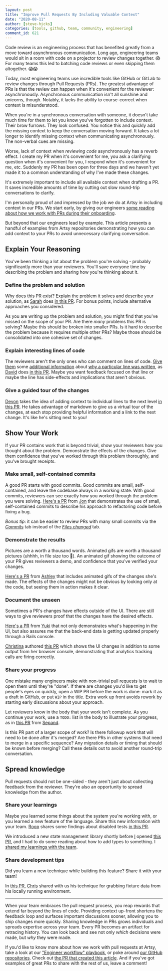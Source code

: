 ```yaml
---
layout: post
title: "Improve Pull Requests By Including Valuable Context"
date: "2020-08-11"
author: [steve-hicks]
categories: [tools, github, team, community, engineering]
comment_id: 621
---
```


Code review is an engineering process that has benefited greatly from a move toward asynchronous communication.
Long ago, engineering teams would sit in a room with code on a projector to review changes together. 😱 For many
teams this led to batching code reviews or even skipping them altogether. 😱😱

Today, most engineering teams use incredible tools like GitHub or GitLab to review changes through Pull Requests
(PRs). The greatest advantage of PRs is that the review can happen when it's convenient for the reviewer:
asynchronously. Asynchronous communication isn't all sunshine and unicorns, though. Notably, it lacks the ability
to course-correct when context is misunderstood.

<!-- more -->

When you're in a synchronous conversation with someone, it doesn't take much time for them to let you know you've
forgotten to include context. Their brow furrows. They look confused. You notice this and quickly add the missing
context to keep the conversation moving forward. It takes a lot longer to identify missing context when
communicating asynchronously. The non-verbal cues are missing.

Worse, lack of context when _reviewing code_ asynchronously has a reverb effect. I create my PR when it's
convenient for me, you ask a clarifying question when it's convenient for you, I respond when it's convenient for
me, etc. Suddenly my PR has been open for three days and we haven't yet made it to a common understanding of why
I've made these changes.

It's extremely important to include all available context when drafting a PR. It saves incredible amounts of time
by cutting out slow round-trip conversations to clarify.

I'm personally proud of and impressed by the job we do at Artsy in including context in our PRs. We start early, by
giving our engineers
[some reading about how we work with PRs during their onboarding](https://github.com/artsy/README/blob/master/playbooks/engineer-workflow.md#pull-requests).

But beyond that our engineers lead by example. This article presents a handful of examples from Artsy repositories
demonstrating how you can add context to your PRs to avoid unnecessary clarifying conversation.

## Explain Your Reasoning

You've been thinking a lot about the problem you're solving - probably significantly more than your reviewers.
You'll save everyone time by describing the problem and sharing how you're thinking about it.

### Define the problem and solution

Why does this PR exist? Explain the problem it solves and describe your solution, as
[Sarah](https://github.com/sweir27) does [in this PR](https://github.com/artsy/force/pull/3095). For bonus points,
include alternative approaches you considered.

As you are writing up the problem and solution, you might find that you've missed on the scope of your PR. Are
there _many_ problems this PR is solving? Maybe this should be broken into smaller PRs. Is it hard to describe the
problem because it requires multiple other PRs? Maybe those should be consolidated into one cohesive set of
changes.

### Explain interesting lines of code

The reviewers aren't the only ones who can comment on lines of code.
[Give them](https://github.com/artsy/emission/pull/2085#discussion_r378228269) some
[additional information](https://github.com/artsy/emission/pull/2085#discussion_r378230196) about
[why a particular line was written](https://github.com/artsy/emission/pull/2085#discussion_r378231974), as
[David](https://github.com/ds300) does [in this PR](https://github.com/artsy/emission/pull/2085). Maybe you want
feedback focused on that line or maybe the line has side-effects and implications that aren't obvious.

### Give a guided tour of the changes

[Devon](https://github.com/dblandin) takes the idea of adding context to individual lines to the next level
[in this PR](https://github.com/artsy/reaction/pull/2774#pullrequestreview-288095754). He takes advantage of
markdown to give us a virtual tour of the changes, at each stop providing helpful information and a link to the
next change. It's like he's sitting next to you!

## Show Your Work

If your PR contains work that is beyond trivial, show your reviewers how you thought about the problem. Demonstrate
the effects of the changes. Give them confidence that you've worked through this problem thoroughly, and you've
brought receipts.

### Make small, self-contained commits

A good PR starts with good commits. Good commits are small, self-contained, and leave the codebase always in a
working state. With good commits, reviewers can see exactly how you worked through the problem you were solving.
[Here's a PR](https://github.com/artsy/convection/pull/645) from [Jon](https://github.com/jonallured) that
demonstrates the use of small, self-contained commits to describe his approach to refactoring code before fixing a
bug.

_Bonus tip_: it can be easier to review PRs with many small commits via the
[_Commits_](https://github.com/artsy/convection/pull/645/commits) tab instead of the
[_Files changed_](https://github.com/artsy/convection/pull/645/files) tab.

### Demonstrate the results

Pictures are a worth a thousand words. Animated gifs are worth a thousand pictures (uhhhh, in file size too 😬). An
animated gif showing the outcome of your PR gives reviewers a demo, and confidence that you've verified your
changes.

[Here's a PR](https://github.com/artsy/force/pull/5817) from [Ashley](https://github.com/ashleyjelks) that includes
animated gifs of the changes she's made. The effects of the changes might not be obvious by looking only at the
code, but seeing them in action makes it clear.

### Document the unseen

Sometimes a PR's changes have effects outside of the UI. There are still ways to give reviewers proof that the
changes have the desired effects.

[Here's a PR](https://github.com/artsy/eigen/pull/3206) from [Yuki](https://github.com/yuki24) that not only
demonstrates what's happening in the UI, but also assures me that the back-end data is getting updated properly
through a Rails console.

[Christina](https://github.com/xtina-starr) authored [this PR](https://github.com/artsy/reaction/pull/3441) which
shows the UI changes in addition to some output from her browser console, demonstrating that analytics tracking
calls are firing correctly.

### Share your progress

One mistake many engineers make with non-trivial pull requests is to wait to open them until they're "done". If
there are changes you'd like to get people's eyes on quickly, open a WIP PR before the work is done: mark it as a
draft in GitHub, or put `WIP` in the title. Extra work up front avoids rework by starting early discussions about
your approach.

Let reviewers know in the body that your work isn't complete. As you continue your work, use a `TODO:` list in the
body to illustrate your progress, as in [this PR](https://github.com/artsy/palette/pull/464) from
[Sepand](https://github.com/sepans).

Is this PR part of a larger scope of work? Is there followup work that will need to be done after it's merged? Are
there PRs in other systems that need to merge in a specific sequence? Any migration details or timing that should
be known before merging? Call these details out to avoid another round-trip conversation.

## Spread knowledge

Pull requests should not be one-sided - they aren't just about collecting feedback from the reviewer. They're also
an opportunity to spread knowledge from the author.

### Share your learnings

Maybe you learned some things about the system you're working with, or you learned a new feature of the language.
Share this new information with your team. [Roop](https://github.com/anandaroop) shares some findings about
disabled tests [in this PR](https://github.com/artsy/metaphysics/pull/2130).

We introduced a new state management library shortly before [I](https://github.com/pepopowitz) opened
[this PR](https://github.com/artsy/eigen/pull/3526), and I had to do some reading about how to add types to
something. I [shared my learnings with the team](https://github.com/artsy/eigen/pull/3526#discussion_r451161406).

### Share development tips

Did you learn a new technique while building this feature? Share it with your team!

In [this PR](https://github.com/artsy/reaction/pull/3279#discussion_r395461329),
[Chris](https://github.com/damassi) shared with us his technique for grabbing fixture data from his locally running
environment.

---

When your team embraces the pull request process, you reap rewards that extend far beyond the lines of code.
Providing context up-front shortens the feedback loop and surfaces important discussions sooner, allowing you to
ship changes more quickly. Sharing knowledge in PRs grows individuals and spreads expertise across your team. Every
PR becomes an artifact for retracing history. You can look back and see not only _which_ decisions were made, but
_why_ they were made.

If you'd like to know more about how we work with pull requests at Artsy, take a look at our
["Engineer workflow" playbook](https://github.com/artsy/README/blob/master/playbooks/engineer-workflow.md#pull-requests),
or poke around [our GitHub repositories](https://github.com/artsy). Check out
[the PR that created this article](https://github.com/artsy/artsy.github.io/pull/619). And if you've got examples
of great PRs to share with the rest of us, leave a comment!
